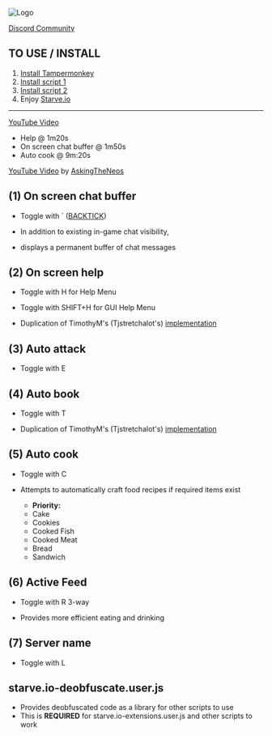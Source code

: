 ![Logo](http://i.imgur.com/7QRIFun.png)

[Discord Community](https://discord.gg/xeRgqUr)

TO USE / INSTALL
----------------
1. [Install Tampermonkey](https://tampermonkey.net)
2. [Install script 1](https://github.com/jasonkhanlar/starve-io-extensions/raw/master/starve.io-deobfuscate.user.js)
3. [Install script 2](https://github.com/jasonkhanlar/starve-io-extensions/raw/master/starve.io-extensions.user.js)
4. Enjoy [Starve.io](http://starve.io)

---------------

[YouTube Video](https://youtu.be/IpvEiCeQVAs)
* Help @ 1m20s
* On screen chat buffer @ 1m50s
* Auto cook @ 9m:20s

[YouTube Video](https://youtu.be/LveuRqidKhY) by [AskingTheNeos](https://www.youtube.com/channel/UCDjgEaRWYbqowT8E3U9R_7Q)

(1) On screen chat buffer
-------------------------
* Toggle with ` ([BACKTICK](https://en.wikipedia.org/wiki/Grave_accent#Use_in_programming))

* In addition to existing in-game chat visibility,
* displays a permanent buffer of chat messages

(2) On screen help
------------------
* Toggle with H for Help Menu
* Toggle with SHIFT+H for GUI Help Menu

* Duplication of TimothyM's (Tjstretchalot's) [implementation](https://github.com/Tjstretchalot/starve-io-extensions)

(3) Auto attack
---------------
* Toggle with E

(4) Auto book
-------------
* Toggle with T

* Duplication of TimothyM's (Tjstretchalot's) [implementation](https://github.com/Tjstretchalot/starve-io-extensions)

(5) Auto cook
-------------
* Toggle with C

* Attempts to automatically craft food recipes if required items exist
  * **Priority:**
  * Cake
  * Cookies
  * Cooked Fish
  * Cooked Meat
  * Bread
  * Sandwich

(6) Active Feed
---------------
* Toggle with R 3-way

* Provides more efficient eating and drinking

(7) Server name
---------------
* Toggle with L

## starve.io-deobfuscate.user.js

* Provides deobfuscated code as a library for other scripts to use
* This is **REQUIRED** for starve.io-extensions.user.js and other scripts to work

